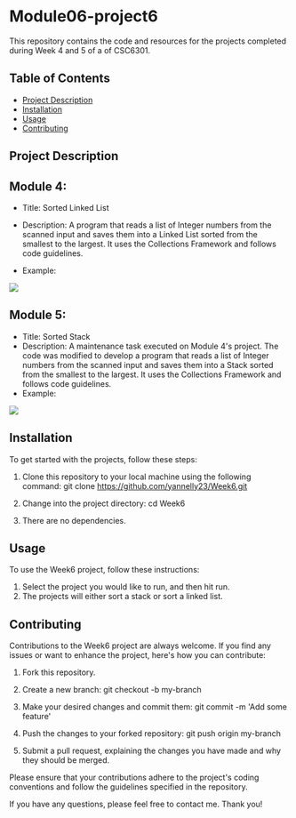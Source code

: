 # Module06-project6

This repository contains the code and resources for the projects completed during Week 4 and 5 of a of CSC6301.

## Table of Contents

- [Project Description](#project-description)
- [Installation](#installation)
- [Usage](#usage)
- [Contributing](#contributing)

## Project Description

## Module 4:
- Title: Sorted Linked List
- Description: A program that reads a list of Integer numbers from the scanned input and saves them into a Linked List sorted from the smallest to the largest. 
It uses the Collections Framework and follows code guidelines.

- Example:
 <img src="https://media.giphy.com/media/v1.Y2lkPTc5MGI3NjExY2QxODY3NjJkOTc0YTgxMWNlZmY2ZDIwNDM0NDljZjcyZWFlM2Q5OSZlcD12MV9pbnRlcm5hbF9naWZzX2dpZklkJmN0PWc/VAP2UGbpqLkc8Df5zR/giphy.gif" />

## Module 5:
- Title: Sorted Stack
- Description: A maintenance task executed on Module 4's project. The code was modified to develop a program that reads a list of Integer numbers from the scanned input and saves them into a Stack sorted from 
the smallest to the largest. It uses the Collections Framework and follows code guidelines.
- Example:
 <img src="https://media.giphy.com/media/v1.Y2lkPTc5MGI3NjExZDc5OThjNjk2MWNmNmU1N2NiZmFlMTVhMWRlMjA0ZGY4NzY3OWVkNiZlcD12MV9pbnRlcm5hbF9naWZzX2dpZklkJmN0PWc/Zyx7zPZyxGQs23MsGN/giphy.gif" />


## Installation

To get started with the projects, follow these steps:

1. Clone this repository to your local machine using the following command:
git clone https://github.com/yannelly23/Week6.git

2. Change into the project directory:
cd Week6


3. There are no dependencies. 

## Usage

To use the Week6 project, follow these instructions:

1. Select the project you would like to run, and then hit run.
2. The projects will either sort a stack or sort a linked list. 

## Contributing

Contributions to the Week6 project are always welcome. If you find any issues or want to enhance the project, here's how you can contribute:

1. Fork this repository.

2. Create a new branch:
git checkout -b my-branch

3. Make your desired changes and commit them:
git commit -m 'Add some feature'

4. Push the changes to your forked repository:
git push origin my-branch

5. Submit a pull request, explaining the changes you have made and why they should be merged.

Please ensure that your contributions adhere to the project's coding conventions and follow the guidelines specified in the repository.


If you have any questions, please feel free to contact me. Thank you!
